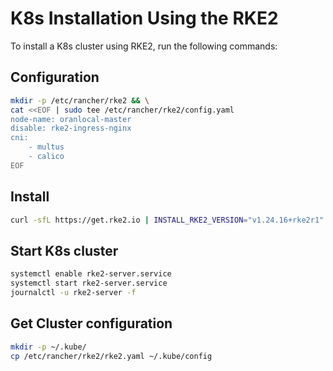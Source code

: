 # K8s Installation Using the RKE2

To install a K8s cluster using RKE2, run the following commands:

## Configuration

```bash
mkdir -p /etc/rancher/rke2 && \
cat <<EOF | sudo tee /etc/rancher/rke2/config.yaml
node-name: oranlocal-master
disable: rke2-ingress-nginx
cni:
    - multus
    - calico
EOF
```

## Install

```bash
curl -sfL https://get.rke2.io | INSTALL_RKE2_VERSION="v1.24.16+rke2r1" sh -
```

## Start K8s cluster

```bash
systemctl enable rke2-server.service 
systemctl start rke2-server.service
journalctl -u rke2-server -f
```

## Get Cluster configuration

```bash
mkdir -p ~/.kube/
cp /etc/rancher/rke2/rke2.yaml ~/.kube/config
```